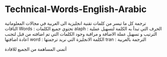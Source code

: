 # Technical-Words-English-Arabic
ترجمة كل  ما تيسر من كلمات تقنية انجليزية الى العربية في مجالات المعلوماتية  
التاقات
Words :  تحتوي جميع الكلمات
alaph : الحرف التي تبدأ به الكلمة لتسهيل عملية الترتيب و تسهيل عملة الاضافة و مراقبة وجود الكلمات التي تم اضافته من قبل لتجنب اعادة اضافتها 
word : الكلمة الانجليزة التي نريد ترجمتها
tran :  الترجمة  بالعربية

أتمنى المساهمة من الجميع للافادة 
